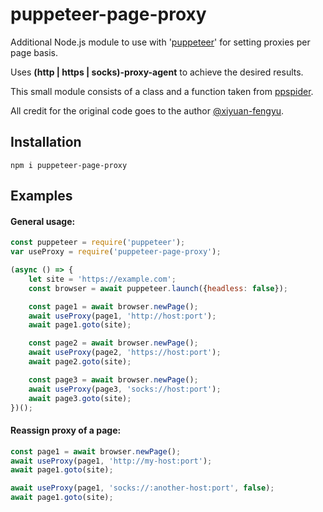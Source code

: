 # puppeteer-page-proxy
Additional Node.js module to use with '[puppeteer](https://www.npmjs.com/package/puppeteer)' for setting proxies per page basis.

Uses **(http | https | socks)-proxy-agent** to achieve the desired results.

This small module consists of a class and a function taken from [ppspider](https://github.com/xiyuan-fengyu/ppspider).

All credit for the original code goes to the author [@xiyuan-fengyu](https://github.com/xiyuan-fengyu).

## Installation
```
npm i puppeteer-page-proxy
```
## Examples
#### General usage:
```javascript
const puppeteer = require('puppeteer');
var useProxy = require('puppeteer-page-proxy');

(async () => {
    let site = 'https://example.com';
    const browser = await puppeteer.launch({headless: false});

    const page1 = await browser.newPage();
    await useProxy(page1, 'http://host:port');
    await page1.goto(site);

    const page2 = await browser.newPage();
    await useProxy(page2, 'https://host:port');
    await page2.goto(site);

    const page3 = await browser.newPage();
    await useProxy(page3, 'socks://host:port');
    await page3.goto(site);
})();
```
#### Reassign proxy of a page:
```javascript
const page1 = await browser.newPage();
await useProxy(page1, 'http://my-host:port');
await page1.goto(site);

await useProxy(page1, 'socks://:another-host:port', false);
await page1.goto(site);
```
